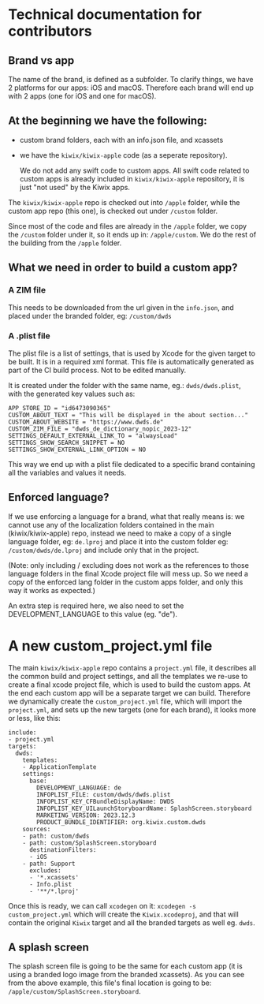 # Technical documentation for contributors

## Brand vs app
The name of the brand, is defined as a subfolder.
To clarify things, we have 2 platforms for our apps: iOS and macOS.
Therefore each brand will end up with 2 apps (one for iOS and one for macOS).

## At the beginning we have the following:
- custom brand folders, each with an info.json file, and xcassets
- we have the `kiwix/kiwix-apple` code (as a seperate repository).

    We do not add any swift code to custom apps. All swift code related to custom apps is already included in `kiwix/kiwix-apple` repository, it is just "not used" by the Kiwix apps.

The `kiwix/kiwix-apple` repo is checked out into `/apple` folder, while the custom app repo (this one), is checked out under `/custom` folder.

Since most of the code and files are already in the `/apple` folder, we copy the `/custom` folder under it, so it ends up in: `/apple/custom`. We do the rest of the building from the `/apple` folder.

## What we need in order to build a custom app?

### A ZIM file
This needs to be downloaded from the url given in the `info.json`, and placed under the branded folder, eg: `/custom/dwds`

### A .plist file
The plist file is a list of settings, that is used by Xcode for the given target to be built. It is in a required xml format. This file is automatically generated as part of the CI build process. Not to be edited manually.

It is created under the folder with the same name, eg.: `dwds/dwds.plist`,
with the generated key values such as:
```
APP_STORE_ID = "id6473090365"
CUSTOM_ABOUT_TEXT = "This will be displayed in the about section..."
CUSTOM_ABOUT_WEBSITE = "https://www.dwds.de"
CUSTOM_ZIM_FILE = "dwds_de_dictionary_nopic_2023-12"
SETTINGS_DEFAULT_EXTERNAL_LINK_TO = "alwaysLoad"
SETTINGS_SHOW_SEARCH_SNIPPET = NO
SETTINGS_SHOW_EXTERNAL_LINK_OPTION = NO
```

This way we end up with a plist file dedicated to a specific brand containing all the variables and values it needs.

## Enforced language?
If we use enforcing a language for a brand, what that really means is: we cannot use any of the localization folders contained in the main (kiwix/kiwix-apple) repo, instead we need to make a copy of a single language folder, eg: `de.lproj` and place it into the custom folder eg: `/custom/dwds/de.lproj` and include only that in the project.

(Note: only including / excluding does not work as the references to those language folders in the final Xcode project file will mess up. So we need a copy of the enforced lang folder in the custom apps folder, and only this way it works as expected.)

An extra step is required here, we also need to set the DEVELOPMENT_LANGUAGE to this value (eg. "de").

# A new custom_project.yml file
The main `kiwix/kiwix-apple` repo contains a `project.yml` file, it describes all the common build and project settings, and all the templates we re-use to create a final xcode project file, which is used to build the custom apps. At the end each custom app will be a separate target we can build.
Therefore we dynamically create the `custom_project.yml` file, which will import the `project.yml`, and sets up the new targets (one for each brand), it looks more or less, like this:
```
include:
- project.yml
targets:
  dwds:
    templates:
    - ApplicationTemplate
    settings:
      base:
        DEVELOPMENT_LANGUAGE: de
        INFOPLIST_FILE: custom/dwds/dwds.plist
        INFOPLIST_KEY_CFBundleDisplayName: DWDS
        INFOPLIST_KEY_UILaunchStoryboardName: SplashScreen.storyboard
        MARKETING_VERSION: 2023.12.3
        PRODUCT_BUNDLE_IDENTIFIER: org.kiwix.custom.dwds
    sources:
    - path: custom/dwds
    - path: custom/SplashScreen.storyboard
      destinationFilters:
      - iOS
    - path: Support
      excludes:
      - '*.xcassets'
      - Info.plist
      - '**/*.lproj'
```
Once this is ready, we can call `xcodegen` on it:
```xcodegen -s custom_project.yml``` which will create the `Kiwix.xcodeproj`, and that will contain the original `Kiwix` target and all the branded targets as well eg. `dwds`.

## A splash screen
The splash screen file is going to be the same for each custom app (it is using a branded logo image from the branded xcassets). As you can see from the above example, this file's final location is going to be: `/apple/custom/SplashScreen.storyboard`.
